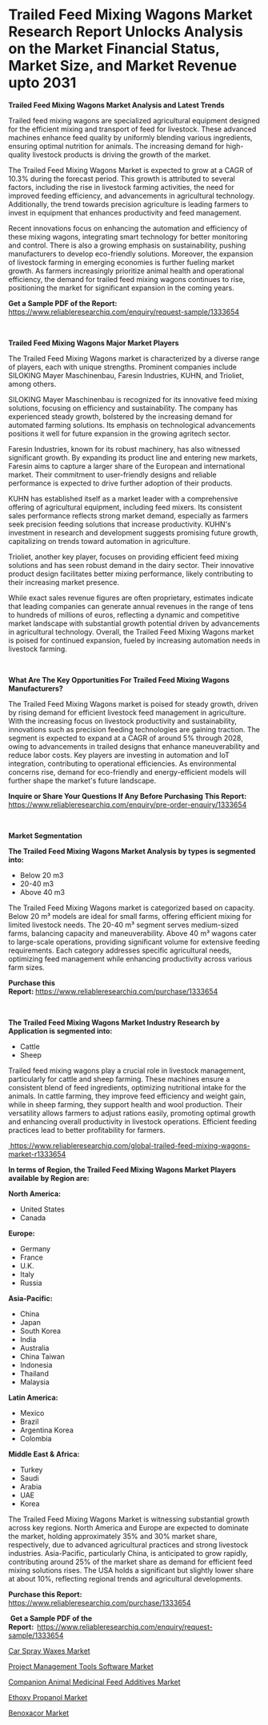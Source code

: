 <p><h1>Trailed Feed Mixing Wagons Market Research Report Unlocks Analysis on the Market Financial Status, Market Size, and Market Revenue upto 2031</h1></p><p><strong>Trailed Feed Mixing Wagons Market Analysis and Latest Trends</strong></p>
<p><p>Trailed feed mixing wagons are specialized agricultural equipment designed for the efficient mixing and transport of feed for livestock. These advanced machines enhance feed quality by uniformly blending various ingredients, ensuring optimal nutrition for animals. The increasing demand for high-quality livestock products is driving the growth of the market.</p><p>The Trailed Feed Mixing Wagons Market is expected to grow at a CAGR of 10.3% during the forecast period. This growth is attributed to several factors, including the rise in livestock farming activities, the need for improved feeding efficiency, and advancements in agricultural technology. Additionally, the trend towards precision agriculture is leading farmers to invest in equipment that enhances productivity and feed management.</p><p>Recent innovations focus on enhancing the automation and efficiency of these mixing wagons, integrating smart technology for better monitoring and control. There is also a growing emphasis on sustainability, pushing manufacturers to develop eco-friendly solutions. Moreover, the expansion of livestock farming in emerging economies is further fueling market growth. As farmers increasingly prioritize animal health and operational efficiency, the demand for trailed feed mixing wagons continues to rise, positioning the market for significant expansion in the coming years.</p></p>
<p><strong>Get a Sample PDF of the Report:&nbsp;</strong> <a href="https://www.reliableresearchiq.com/enquiry/request-sample/1333654?utm_campaign=99&utm_medium=2&utm_source=Github&utm_content=ia&utm_term=12122024&utm_id=trailed-feed-mixing-wagons">https://www.reliableresearchiq.com/enquiry/request-sample/1333654</a></p>
<p>&nbsp;</p>
<p><strong>Trailed Feed Mixing Wagons Major Market Players</strong></p>
<p><p>The Trailed Feed Mixing Wagons market is characterized by a diverse range of players, each with unique strengths. Prominent companies include SILOKING Mayer Maschinenbau, Faresin Industries, KUHN, and Trioliet, among others. </p><p>SILOKING Mayer Maschinenbau is recognized for its innovative feed mixing solutions, focusing on efficiency and sustainability. The company has experienced steady growth, bolstered by the increasing demand for automated farming solutions. Its emphasis on technological advancements positions it well for future expansion in the growing agritech sector.</p><p>Faresin Industries, known for its robust machinery, has also witnessed significant growth. By expanding its product line and entering new markets, Faresin aims to capture a larger share of the European and international market. Their commitment to user-friendly designs and reliable performance is expected to drive further adoption of their products.</p><p>KUHN has established itself as a market leader with a comprehensive offering of agricultural equipment, including feed mixers. Its consistent sales performance reflects strong market demand, especially as farmers seek precision feeding solutions that increase productivity. KUHN's investment in research and development suggests promising future growth, capitalizing on trends toward automation in agriculture.</p><p>Trioliet, another key player, focuses on providing efficient feed mixing solutions and has seen robust demand in the dairy sector. Their innovative product design facilitates better mixing performance, likely contributing to their increasing market presence.</p><p>While exact sales revenue figures are often proprietary, estimates indicate that leading companies can generate annual revenues in the range of tens to hundreds of millions of euros, reflecting a dynamic and competitive market landscape with substantial growth potential driven by advancements in agricultural technology. Overall, the Trailed Feed Mixing Wagons market is poised for continued expansion, fueled by increasing automation needs in livestock farming.</p></p>
<p>&nbsp;</p>
<p><strong>What Are The Key Opportunities For Trailed Feed Mixing Wagons Manufacturers?</strong></p>
<p><p>The Trailed Feed Mixing Wagons market is poised for steady growth, driven by rising demand for efficient livestock feed management in agriculture. With the increasing focus on livestock productivity and sustainability, innovations such as precision feeding technologies are gaining traction. The segment is expected to expand at a CAGR of around 5% through 2028, owing to advancements in trailed designs that enhance maneuverability and reduce labor costs. Key players are investing in automation and IoT integration, contributing to operational efficiencies. As environmental concerns rise, demand for eco-friendly and energy-efficient models will further shape the market's future landscape.</p></p>
<p><strong>Inquire or Share Your Questions If Any Before Purchasing This Report:</strong> <a href="https://www.reliableresearchiq.com/enquiry/pre-order-enquiry/1333654?utm_campaign=99&utm_medium=2&utm_source=Github&utm_content=ia&utm_term=12122024&utm_id=trailed-feed-mixing-wagons">https://www.reliableresearchiq.com/enquiry/pre-order-enquiry/1333654</a></p>
<p>&nbsp;</p>
<p><strong>Market Segmentation</strong></p>
<p><strong>The Trailed Feed Mixing Wagons Market Analysis by types is segmented into:</strong></p>
<p><ul><li>Below 20 m3</li><li>20-40 m3</li><li>Above 40 m3</li></ul></p>
<p><p>The Trailed Feed Mixing Wagons market is categorized based on capacity. Below 20 m³ models are ideal for small farms, offering efficient mixing for limited livestock needs. The 20-40 m³ segment serves medium-sized farms, balancing capacity and maneuverability. Above 40 m³ wagons cater to large-scale operations, providing significant volume for extensive feeding requirements. Each category addresses specific agricultural needs, optimizing feed management while enhancing productivity across various farm sizes.</p></p>
<p><strong>Purchase this Report:&nbsp;</strong><a href="https://www.reliableresearchiq.com/purchase/1333654?utm_campaign=99&utm_medium=2&utm_source=Github&utm_content=ia&utm_term=12122024&utm_id=trailed-feed-mixing-wagons">https://www.reliableresearchiq.com/purchase/1333654</a></p>
<p>&nbsp;</p>
<p><strong>The Trailed Feed Mixing Wagons Market Industry Research by Application is segmented into:</strong></p>
<p><ul><li>Cattle</li><li>Sheep</li></ul></p>
<p><p>Trailed feed mixing wagons play a crucial role in livestock management, particularly for cattle and sheep farming. These machines ensure a consistent blend of feed ingredients, optimizing nutritional intake for the animals. In cattle farming, they improve feed efficiency and weight gain, while in sheep farming, they support health and wool production. Their versatility allows farmers to adjust rations easily, promoting optimal growth and enhancing overall productivity in livestock operations. Efficient feeding practices lead to better profitability for farmers.</p></p>
<p><a href="https://www.reliableresearchiq.com/global-trailed-feed-mixing-wagons-market-r1333654?utm_campaign=99&utm_medium=2&utm_source=Github&utm_content=ia&utm_term=12122024&utm_id=trailed-feed-mixing-wagons">&nbsp;https://www.reliableresearchiq.com/global-trailed-feed-mixing-wagons-market-r1333654</a></p>
<p><strong>In terms of Region, the Trailed Feed Mixing Wagons Market Players available by Region are:</strong></p>
<p>
    <p> <strong> North America: </strong>
        <ul>
            <li>United States</li>
            <li>Canada</li>
        </ul>
        </p> 
    <p> <strong> Europe: </strong>
        <ul>
            <li>Germany</li>
            <li>France</li>
            <li>U.K.</li>
            <li>Italy</li>
            <li>Russia</li>
        </ul>
        </p> 
    <p> <strong> Asia-Pacific: </strong>
        <ul>
            <li>China</li>
            <li>Japan</li>
            <li>South Korea</li>
            <li>India</li>
            <li>Australia</li>
            <li>China Taiwan</li>
            <li>Indonesia</li>
            <li>Thailand</li>
            <li>Malaysia</li>
        </ul>
        </p> 
    <p> <strong> Latin America: </strong>
        <ul>
            <li>Mexico</li>
            <li>Brazil</li>
            <li>Argentina Korea</li>
            <li>Colombia</li>
        </ul>
        </p> 
    <p> <strong> Middle East & Africa: </strong>
        <ul>
            <li>Turkey</li>
            <li>Saudi</li>
            <li>Arabia</li>
            <li>UAE</li>
            <li>Korea</li>
        </ul>
    </p>
    </p>
<p><p>The Trailed Feed Mixing Wagons Market is witnessing substantial growth across key regions. North America and Europe are expected to dominate the market, holding approximately 35% and 30% market share, respectively, due to advanced agricultural practices and strong livestock industries. Asia-Pacific, particularly China, is anticipated to grow rapidly, contributing around 25% of the market share as demand for efficient feed mixing solutions rises. The USA holds a significant but slightly lower share at about 10%, reflecting regional trends and agricultural developments.</p></p>
<p><strong>Purchase this Report: </strong><a href="https://www.reliableresearchiq.com/purchase/1333654?utm_campaign=99&utm_medium=2&utm_source=Github&utm_content=ia&utm_term=12122024&utm_id=trailed-feed-mixing-wagons">https://www.reliableresearchiq.com/purchase/1333654</a></p>
<p>&nbsp;<strong>Get a Sample PDF of the Report:&nbsp;&nbsp;</strong><a href="https://www.reliableresearchiq.com/enquiry/request-sample/1333654?utm_campaign=99&utm_medium=2&utm_source=Github&utm_content=ia&utm_term=12122024&utm_id=trailed-feed-mixing-wagons">https://www.reliableresearchiq.com/enquiry/request-sample/1333654</a></p>
<p><strong></strong></p>
<p><p><a href="https://www.linkedin.com/pulse/c-hannibex-sqmmf?utm_campaign=99&utm_medium=2&utm_source=Github&utm_content=ia&utm_term=12122024&utm_id=trailed-feed-mixing-wagons">Car Spray Waxes Market</a></p><p><a href="https://www.linkedin.com/pulse/p-factrackr-ho6he?utm_campaign=99&utm_medium=2&utm_source=Github&utm_content=ia&utm_term=12122024&utm_id=trailed-feed-mixing-wagons">Project Management Tools Software Market</a></p><p><a href="https://github.com/stephaniwo144/Market-Research-Report-List-1/blob/main/companion-animal-medicinal-feed-additives-market.md?utm_campaign=99&utm_medium=2&utm_source=Github&utm_content=ia&utm_term=12122024&utm_id=trailed-feed-mixing-wagons">Companion Animal Medicinal Feed Additives Market</a></p><p><a href="https://www.linkedin.com/pulse/c-hannibex-sqmmf?utm_campaign=99&utm_medium=2&utm_source=Github&utm_content=ia&utm_term=12122024&utm_id=trailed-feed-mixing-wagons">Ethoxy Propanol Market</a></p><p><a href="https://www.linkedin.com/pulse/c-hannibex-sqmmf?utm_campaign=99&utm_medium=2&utm_source=Github&utm_content=ia&utm_term=12122024&utm_id=trailed-feed-mixing-wagons">Benoxacor Market</a></p></p>